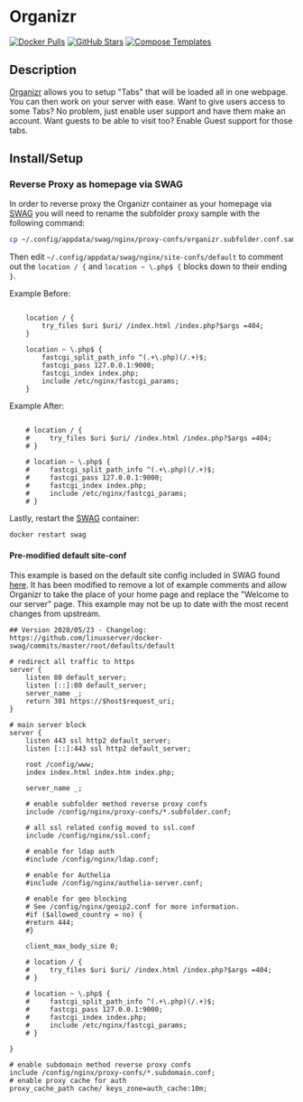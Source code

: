 # Organizr

[![Docker Pulls](https://img.shields.io/docker/pulls/organizr/organizr?style=flat-square&color=607D8B&label=docker%20pulls&logo=docker)](https://hub.docker.com/r/organizr/organizr)
[![GitHub Stars](https://img.shields.io/github/stars/Organizr/docker-organizr?style=flat-square&color=607D8B&label=github%20stars&logo=github)](https://github.com/Organizr/docker-organizr)
[![Compose Templates](https://img.shields.io/static/v1?style=flat-square&color=607D8B&label=compose&message=templates)](https://github.com/GhostWriters/DockSTARTer/tree/master/compose/.apps/organizr)

## Description

[Organizr](https://organizr.app) allows you to setup "Tabs" that will be loaded all in one webpage. You can then work on your server with ease. Want to give users access to some Tabs? No problem, just enable user support and have them make an account. Want guests to be able to visit too? Enable Guest support for those tabs.

## Install/Setup

### Reverse Proxy as homepage via SWAG

In order to reverse proxy the Organizr container as your homepage via [SWAG](https://dockstarter.com/apps/swag/) you will need to rename the subfolder proxy sample with the following command:

```bash
cp ~/.config/appdata/swag/nginx/proxy-confs/organizr.subfolder.conf.sample ~/.config/appdata/swag/nginx/proxy-confs/organizr.subfolder.conf
```

Then edit `~/.config/appdata/swag/nginx/site-confs/default` to comment out the `location / {` and `location ~ \.php$ {` blocks down to their ending `}`.

Example Before:

```nginx

    location / {
        try_files $uri $uri/ /index.html /index.php?$args =404;
    }

    location ~ \.php$ {
        fastcgi_split_path_info ^(.+\.php)(/.+)$;
        fastcgi_pass 127.0.0.1:9000;
        fastcgi_index index.php;
        include /etc/nginx/fastcgi_params;
    }
```

Example After:

```nginx

    # location / {
    #     try_files $uri $uri/ /index.html /index.php?$args =404;
    # }

    # location ~ \.php$ {
    #     fastcgi_split_path_info ^(.+\.php)(/.+)$;
    #     fastcgi_pass 127.0.0.1:9000;
    #     fastcgi_index index.php;
    #     include /etc/nginx/fastcgi_params;
    # }
```

Lastly, restart the [SWAG](https://dockstarter.com/apps/swag/) container:

```bash
docker restart swag
```

#### Pre-modified default site-conf

This example is based on the default site config included in SWAG found [here](https://github.com/linuxserver/docker-swag/blob/master/root/defaults/default). It has been modified to remove a lot of example comments and allow Organizr to take the place of your home page and replace the "Welcome to our server" page. This example may not be up to date with the most recent changes from upstream.

```nginx
## Version 2020/05/23 - Changelog: https://github.com/linuxserver/docker-swag/commits/master/root/defaults/default

# redirect all traffic to https
server {
    listen 80 default_server;
    listen [::]:80 default_server;
    server_name _;
    return 301 https://$host$request_uri;
}

# main server block
server {
    listen 443 ssl http2 default_server;
    listen [::]:443 ssl http2 default_server;

    root /config/www;
    index index.html index.htm index.php;

    server_name _;

    # enable subfolder method reverse proxy confs
    include /config/nginx/proxy-confs/*.subfolder.conf;

    # all ssl related config moved to ssl.conf
    include /config/nginx/ssl.conf;

    # enable for ldap auth
    #include /config/nginx/ldap.conf;

    # enable for Authelia
    #include /config/nginx/authelia-server.conf;

    # enable for geo blocking
    # See /config/nginx/geoip2.conf for more information.
    #if ($allowed_country = no) {
    #return 444;
    #}

    client_max_body_size 0;

    # location / {
    #     try_files $uri $uri/ /index.html /index.php?$args =404;
    # }

    # location ~ \.php$ {
    #     fastcgi_split_path_info ^(.+\.php)(/.+)$;
    #     fastcgi_pass 127.0.0.1:9000;
    #     fastcgi_index index.php;
    #     include /etc/nginx/fastcgi_params;
    # }

}

# enable subdomain method reverse proxy confs
include /config/nginx/proxy-confs/*.subdomain.conf;
# enable proxy cache for auth
proxy_cache_path cache/ keys_zone=auth_cache:10m;

```
